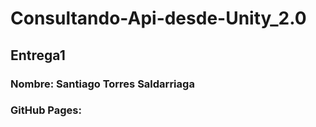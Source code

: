 # Consultando-Api-desde-Unity_2.0

## Entrega1
### Nombre: Santiago Torres Saldarriaga
### GitHub Pages:  
